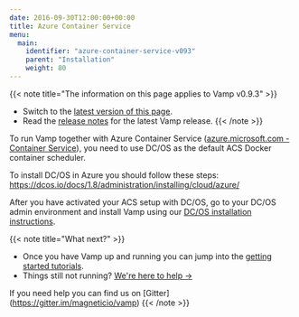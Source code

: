 ```yaml
---
date: 2016-09-30T12:00:00+00:00
title: Azure Container Service
menu:
  main:
    identifier: "azure-container-service-v093"
    parent: "Installation"
    weight: 80
---
```


{{< note title="The information on this page applies to Vamp v0.9.3" >}}

* Switch to the [latest version of this page](/documentation/installation/azure-container-service).
* Read the [release notes](/documentation/release-notes/latest) for the latest Vamp release.
{{< /note >}}

To run Vamp together with Azure Container Service ([azure.microsoft.com - Container Service](https://azure.microsoft.com/en-us/services/container-service/)), you need to use DC/OS as the default ACS Docker container scheduler.

To install DC/OS in Azure you should follow these steps: https://dcos.io/docs/1.8/administration/installing/cloud/azure/

After you have activated your ACS setup with DC/OS, go to your DC/OS admin environment and install Vamp using our [DC/OS installation instructions](/documentation/installation/v0.9.3/dcos/).


{{< note title="What next?" >}}

* Once you have Vamp up and running you can jump into the [getting started tutorials](/documentation/tutorials/).
* Things still not running? [We're here to help →](https://github.com/magneticio/vamp/issues)

If you need help you can find us on [Gitter] (https://gitter.im/magneticio/vamp)
{{< /note >}}
